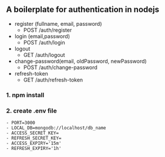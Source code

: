 ## A boilerplate for authentication in nodejs
- register (fullname, email, password)
    - POST /auth/register
- login (email,password)
    - POST /auth/login
- logout
    - GET /auth/logout
- change-password(email, oldPassword, newPassword)
    - POST /auth/change-password
- refresh-token
    - GET /auth/refresh-token

### 1. npm install
### 2. create .env file
    - PORT=3000
    - LOCAL_DB=mongodb://localhost/db_name
    - ACCESS_SECRET_KEY=
    - REFRESH_SECRET_KEY=
    - ACCESS_EXPIRY='15m'
    - REFRESH_EXPIRY='1h'